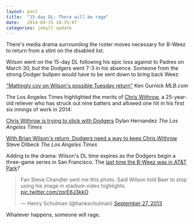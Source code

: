 ```yaml
---
layout: post
title:  "15-day DL: There will be rage"
date:   2014-04-15 18:35:07
categories: jekyll update
---
```


There's media drama surrounding the roster moves necessary for B-Weez to return from a stint on the disabled list.

Wilson went on the 15-day DL following his epic loss against to Padres on March 30, but the Dodgers went 7-3 in his absence. Someone from the strong Dodger bullpen would have to be sent down to bring back Weez:

["Mattingly coy on Wilson's possible Tuesday return"](http://atmlb.com/1qunvNW) Ken Gurnick <em>MLB.com</em>

The Los Angeles Times highlighted the merits of [Chris Withrow](http://dodgers.mlb.com/team/player.jsp?player_id=519437), a 25-year-old reliever who has struck out nine batters and allowed one hit in his first six innings of work in 2014:

[Chris Withrow is trying to stick with Dodgers](http://www.latimes.com/sports/baseball/mlb/dodgers/la-sp-dodgers-withrow-20140415,0,4526632.story) Dylan Hernandez <em>The Los Angeles Times</em>

[With Brian Wilson's return, Dodgers need a way to keep Chris Withrow](http://www.latimes.com/sports/dodgersnow/la-sp-dn-dodgers-withrow-20140415,0,2328405.story) Steve Dilbeck <em>The Los Angeles Times</em>

Adding to the drama: Wilson's DL time expires as the Dodgers begin a three-game series in San Francisco. The [last time the B-Weez was in AT&T Park](https://www.youtube.com/watch?v=kHgB_B7Q8QQ)?

<blockquote class="twitter-tweet" lang="en"><p>Fan Steve Chandler sent me this photo. Said Wilson told Baer to stop using his image in stadium video highlights. <a href="http://t.co/zprE6J3kkO">pic.twitter.com/zprE6J3kkO</a></p>&mdash; Henry Schulman (@hankschulman) <a href="https://twitter.com/hankschulman/statuses/383490189554753536">September 27, 2013</a></blockquote>
<script async src="//platform.twitter.com/widgets.js" charset="utf-8"></script>

Whatever happens, someone will rage.

